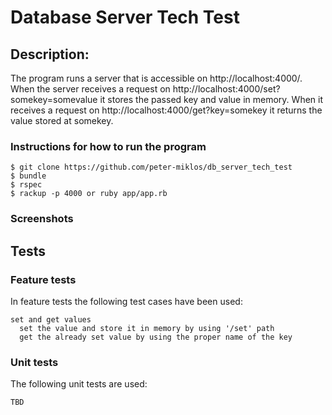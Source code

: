 Database Server Tech Test
=================

Description:
-------

The program runs a server that is accessible on http://localhost:4000/. When the server receives a request on http://localhost:4000/set?somekey=somevalue it stores the passed key and value in memory. When it receives a request on http://localhost:4000/get?key=somekey it returns the value stored at somekey.

### Instructions for how to run the program

```
$ git clone https://github.com/peter-miklos/db_server_tech_test
$ bundle
$ rspec
$ rackup -p 4000 or ruby app/app.rb
```

### Screenshots


Tests
-------
### Feature tests
In feature tests the following test cases have been used:
```
set and get values
  set the value and store it in memory by using '/set' path
  get the already set value by using the proper name of the key

```
### Unit tests
The following unit tests are used:
```
TBD
```
